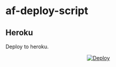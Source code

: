# af-deploy-script

<!-- ## Railway

[![Deploy on Railway](https://railway.app/button.svg)](https://railway.app/new/template?template=)
<br> -->

## Heroku

Deploy to heroku.
<p align="center">
<a href="https://heroku.com/deploy?template=https://github.com/rktiwari00/af-deploy-script">
  <img src="https://www.herokucdn.com/deploy/button.svg" alt="Deploy">
</a>
</p>

